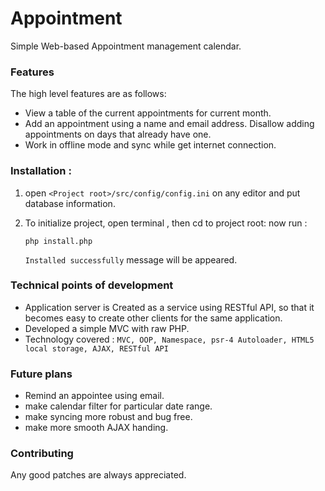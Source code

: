 # Appointment
Simple Web-based Appointment management calendar. 

### Features
The high level features are as follows: 

* View a table of the current appointments for current month. 
* Add an appointment using a name and email address. Disallow adding appointments 
on days that already have one. 
* Work in offline mode and sync while get internet connection.

### Installation :
1. open ```<Project root>/src/config/config.ini``` on any editor and put database information.

2. To initialize project, open terminal , then cd to project root:
    now run :
    ```
    php install.php
    ```
    ```Installed successfully``` message will be appeared.

### Technical points of development 
* Application server is Created as a service using RESTful API, so that it becomes easy 
to create other clients for the same application.
* Developed a simple MVC with raw PHP.
* Technology covered : ```MVC, OOP, Namespace, psr-4 Autoloader, HTML5 local storage, AJAX, RESTful API```

### Future plans
* Remind an appointee using email.
* make calendar filter for particular date range.
* make syncing more robust and bug free.
* make more smooth AJAX handing. 

### Contributing
Any good patches are always appreciated.

	
	
